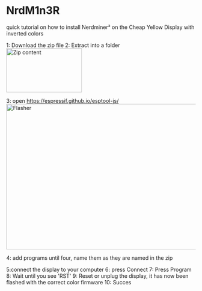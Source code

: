 # NrdM1n3R
quick tutorial on how to install Nerdminer² on the Cheap Yellow Display with inverted colors




1: Download the zip file
2: Extract into a folder
<img width="201" height="117" alt="Zip content" src="https://github.com/user-attachments/assets/78a4eaeb-da49-41b8-b97c-a3fa7564651c" />

3: open https://espressif.github.io/esptool-js/
<img width="855" height="387" alt="Flasher" src="https://github.com/user-attachments/assets/64537002-ba1f-4f9e-aa7f-a444f4cb2b46" />

4: add programs until four, name them as they are named in the zip

5:connect the display to your computer
6: press Connect
7: Press Program
8: Wait until you see 'RST'
9: Reset or unplug the display, it has now been flashed with the correct color firmware
10: Succes
